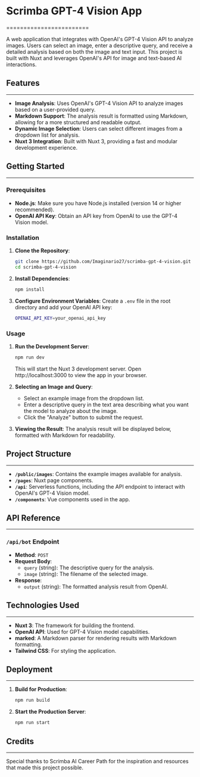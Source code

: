 # Scrimba GPT-4 Vision App
========================

A web application that integrates with OpenAI's GPT-4 Vision API to analyze images. Users can select an image, enter a descriptive query, and receive a detailed analysis based on both the image and text input. This project is built with Nuxt and leverages OpenAI's API for image and text-based AI interactions.

## Features
--------

-   **Image Analysis**: Uses OpenAI's GPT-4 Vision API to analyze images based on a user-provided query.
-   **Markdown Support**: The analysis result is formatted using Markdown, allowing for a more structured and readable output.
-   **Dynamic Image Selection**: Users can select different images from a dropdown list for analysis.
-   **Nuxt 3 Integration**: Built with Nuxt 3, providing a fast and modular development experience.

## Getting Started
---------------

### Prerequisites

-   **Node.js**: Make sure you have Node.js installed (version 14 or higher recommended).
-   **OpenAI API Key**: Obtain an API key from OpenAI to use the GPT-4 Vision model.

### Installation

1.  **Clone the Repository**:

    ```bash
    git clone https://github.com/Imaginario27/scrimba-gpt-4-vision.git
    cd scrimba-gpt-4-vision
    ```

2.  **Install Dependencies**:

    ```bash
    npm install
    ```

3.  **Configure Environment Variables**: Create a `.env` file in the root directory and add your OpenAI API key:

    ```bash
    OPENAI_API_KEY=your_openai_api_key
    ```

### Usage

1.  **Run the Development Server**:

    ```bash
    npm run dev
    ```

    This will start the Nuxt 3 development server. Open http://localhost:3000 to view the app in your browser.

2.  **Selecting an Image and Query**:

    -   Select an example image from the dropdown list.
    -   Enter a descriptive query in the text area describing what you want the model to analyze about the image.
    -   Click the "Analyze" button to submit the request.
3.  **Viewing the Result**: The analysis result will be displayed below, formatted with Markdown for readability.

## Project Structure
-----------------

-   **`/public/images`**: Contains the example images available for analysis.
-   **`/pages`**: Nuxt page components.
-   **`/api`**: Serverless functions, including the API endpoint to interact with OpenAI's GPT-4 Vision model.
-   **`/components`**: Vue components used in the app.

## API Reference
-------------

### `/api/bot` Endpoint

-   **Method**: `POST`
-   **Request Body**:
    -   `query` (string): The descriptive query for the analysis.
    -   `image` (string): The filename of the selected image.
-   **Response**:
    -   `output` (string): The formatted analysis result from OpenAI.

## Technologies Used
-----------------

-   **Nuxt 3**: The framework for building the frontend.
-   **OpenAI API**: Used for GPT-4 Vision model capabilities.
-   **marked**: A Markdown parser for rendering results with Markdown formatting.
-   **Tailwind CSS**: For styling the application.

## Deployment
----------

1.  **Build for Production**:

    ```bash
    npm run build
    ```

2.  **Start the Production Server**:

    ```bash
    npm run start
    ```

## Credits
------------

Special thanks to Scrimba AI Career Path for the inspiration and resources that made this project possible.